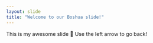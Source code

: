 ```yaml
---
layout: slide
title: "Welcome to our Boshua slide!"
---
```

This is my awesome slide :tada:
Use the left arrow to go back!
